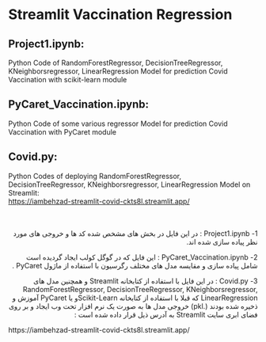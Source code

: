 # Streamlit Vaccination Regression  

## Project1.ipynb:  
Python Code of RandomForestRegressor, DecisionTreeRegressor, KNeighborsregressor, LinearRegression Model for prediction Covid Vaccination with scikit-learn module

## PyCaret_Vaccination.ipynb:  
Python Code of some various regressor Model for prediction Covid Vaccination with PyCaret module

## Covid.py:  
Python Codes of deploying RandomForestRegressor, DecisionTreeRegressor, KNeighborsregressor, LinearRegression Model on Streamlit:  
https://iambehzad-streamlit-covid-ckts8l.streamlit.app/
<br><br><br>

<p dir='rtl' align='right'>
1-	Project1.ipynb : در این فایل در بخش های مشخص شده کد ها و خروجی های مورد نظر پیاده سازی شده اند.
</p>
<p dir='rtl' align='right'>
2-	PyCaret_Vaccination.ipynb : این فایل که در گوگل کولب ایجاد گردیده است شامل پیاده سازی و مقایسه مدل های مختلف رگرسیون با استفاده از ماژول PyCaret .
</p>
<p dir='rtl' align='right'>
3-	Covid.py : در این فایل با استفاده از کتابخانه Streamlit  و همچنین مدل های RandomForestRegressor, DecisionTreeRegressor, KNeighborsregressor, LinearRegression  که قبلا با استفاده از کتابخانه Scikit-Learnو یا PyCaret آموزش و ذخیره شده بودند (.pkl) خروجی مدل ها به صورت یک نرم افزار تحت وب ایجاد و بر روی فضای ابری سایت Streamlit به آدرس ذیل قرار داده شده است :
</p>
https://iambehzad-streamlit-covid-ckts8l.streamlit.app/
